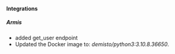 #### Integrations

##### Armis

- added get_user endpoint
- Updated the Docker image to: _demisto/python3:3.10.8.36650_.
